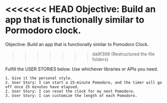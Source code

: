 <<<<<<< HEAD
Objective: Build an app that is functionally similar to Pormodoro clock.
=======
Objective: Build an app that is functionally similar to Pomodoro Clock.
>>>>>>> da9f398 (Restructured the file folders)

Fulfill the USER STORIES below. Use whichever libraries or APIs you need. 

    1. Give it the personal style.
    2. User Story: I can start a 25-minute Pomodoro, and the timer will go off once 25 minutes have elapsed.
    2. User Story: I can reset the clock for my next Pomodoro.
    3. User Story: I can customize the length of each Pomodoro.
